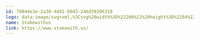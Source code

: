 ```yaml
---
id: 79044e3e-2a30-4d41-b0d3-246d39206318
logo: data:image/svg+xml,%3Csvg%20width%3D%22200%22%20height%3D%2284%22%20viewBox%3D%220%200%20200%2084%22%20fill%3D%22none%22%20xmlns%3D%22http%3A%2F%2Fwww.w3.org%2F2000%2Fsvg%22%3E%0A%3Cpath%20d%3D%22M109.061%2035.903C108.823%2036.1302%20108.704%2036.4062%20108.704%2036.7308C108.704%2037.077%20108.823%2037.3584%20109.061%2037.5748C109.3%2037.7912%20109.57%2037.8994%20109.873%2037.8994C110.166%2037.8994%20110.425%2037.7912%20110.653%2037.5748C110.891%2037.3476%20111.01%2037.0662%20111.01%2036.7308C111.01%2036.4062%20110.891%2036.1302%20110.653%2035.903C110.415%2035.665%20110.155%2035.5459%20109.873%2035.5459C109.57%2035.5459%20109.3%2035.665%20109.061%2035.903Z%22%20fill%3D%22%237A8AA0%22%2F%3E%0A%3Cpath%20d%3D%22M81.3886%2048.3404L78.4169%2044.4125V48.3404H76.1273V36.3295H78.4169V43.0816L81.3723%2039.3485H84.0841L80.3006%2043.8282L84.1815%2048.3404H81.3886Z%22%20fill%3D%22%237A8AA0%22%2F%3E%0A%3Cpath%20d%3D%22M63.9572%2046.3765V48.3404H62.7556C61.7489%2048.3404%2060.9748%2048.0969%2060.4335%2047.6101C59.903%2047.1231%2059.6379%2046.3115%2059.6379%2045.1754V41.28H58.3875V39.3485H59.6379V37.1248H61.9274V39.3485H63.941V41.28H61.9274V45.2079C61.9274%2045.6407%2062.014%2045.9436%2062.1872%2046.1168C62.3605%2046.2899%2062.6528%2046.3765%2063.0641%2046.3765H63.9572Z%22%20fill%3D%22%237A8AA0%22%2F%3E%0A%3Cpath%20d%3D%22M53.6925%2039.2349C54.7859%2039.2349%2055.6628%2039.5108%2056.3232%2040.0627C56.9835%2040.6145%2057.3949%2041.3503%2057.5573%2042.2701H55.4138C55.3272%2041.8373%2055.1323%2041.491%2054.8292%2041.2313C54.5261%2040.9716%2054.131%2040.8418%2053.6438%2040.8418C53.2541%2040.8418%2052.951%2040.9337%2052.7345%2041.1177C52.518%2041.3016%2052.4097%2041.5505%2052.4097%2041.8643C52.4097%2042.1132%2052.4963%2042.3133%2052.6695%2042.4648C52.8427%2042.6164%2053.0592%2042.7353%2053.3191%2042.8219C53.5789%2042.9085%2053.9524%2043.0112%2054.4395%2043.1303C55.1215%2043.2818%2055.6736%2043.4441%2056.0958%2043.6173C56.5288%2043.7796%2056.8969%2044.0446%2057.2001%2044.4125C57.5139%2044.7697%2057.671%2045.2566%2057.671%2045.8733C57.671%2046.6417%2057.3679%2047.2638%2056.7616%2047.7399C56.1662%2048.216%2055.3597%2048.4541%2054.3421%2048.4541C53.1729%2048.4541%2052.2365%2048.1944%2051.5328%2047.6749C50.8292%2047.1447%2050.4016%2046.3927%2050.25%2045.4189H52.4422C52.4963%2045.8625%2052.6912%2046.2142%2053.0268%2046.4738C53.3624%2046.7228%2053.8008%2046.8472%2054.3421%2046.8472C54.7318%2046.8472%2055.0295%2046.7552%2055.2352%2046.5713C55.4409%2046.3765%2055.5437%2046.1276%2055.5437%2045.8247C55.5437%2045.565%2055.4517%2045.354%2055.2677%2045.1916C55.0945%2045.0293%2054.8725%2044.9049%2054.6019%2044.8184C54.3421%2044.7318%2053.9686%2044.629%2053.4814%2044.51C52.8103%2044.3584%2052.2636%2044.207%2051.8414%2044.0555C51.43%2043.8932%2051.0727%2043.6389%2050.7696%2043.2926C50.4773%2042.9464%2050.3312%2042.4703%2050.3312%2041.8643C50.3312%2041.0852%2050.6289%2040.4522%2051.2243%2039.9653C51.8197%2039.4784%2052.6425%2039.2349%2053.6925%2039.2349Z%22%20fill%3D%22%237A8AA0%22%2F%3E%0A%3Cpath%20fill-rule%3D%22evenodd%22%20clip-rule%3D%22evenodd%22%20d%3D%22M70.8516%2039.7705C70.3103%2039.4134%2069.6608%2039.2349%2068.903%2039.2349C68.1452%2039.2349%2067.4632%2039.4188%2066.8569%2039.7867C66.2507%2040.1547%2065.7744%2040.6903%2065.428%2041.3936C65.0924%2042.0862%2064.9246%2042.903%2064.9246%2043.8445C64.9246%2044.7859%2065.0924%2045.6082%2065.428%2046.3115C65.7744%2047.004%2066.2507%2047.5344%2066.8569%2047.9022C67.4632%2048.2701%2068.1452%2048.4541%2068.903%2048.4541C69.6608%2048.4541%2070.3103%2048.2755%2070.8516%2047.9185C71.3928%2047.5505%2071.7772%2047.0636%2072.0045%2046.4577V48.3405H74.2779V39.3485H72.0045V41.2151C71.7772%2040.6091%2071.3928%2040.1276%2070.8516%2039.7705ZM67.8962%2041.9292C68.3292%2041.4639%2068.903%2041.2313%2069.6174%2041.2313C70.3103%2041.2313%2070.8787%2041.4694%2071.3225%2041.9455C71.7772%2042.4107%2072.0045%2043.0437%2072.0045%2043.8445C72.0045%2044.6343%2071.7772%2045.2674%2071.3225%2045.7435C70.8787%2046.2088%2070.3103%2046.4415%2069.6174%2046.4415C68.903%2046.4415%2068.3292%2046.2142%2067.8962%2045.7597C67.4632%2045.2945%2067.2466%2044.6561%2067.2466%2043.8445C67.2466%2043.033%2067.4632%2042.3946%2067.8962%2041.9292Z%22%20fill%3D%22%237A8AA0%22%2F%3E%0A%3Cpath%20fill-rule%3D%22evenodd%22%20clip-rule%3D%22evenodd%22%20d%3D%22M93.4466%2044.2827C93.5007%2043.9905%2093.5278%2043.7309%2093.5278%2043.5036C93.5278%2042.6812%2093.3437%2041.9509%2092.9756%2041.3125C92.6184%2040.6632%2092.1042%2040.1547%2091.433%2039.7867C90.7726%2039.4188%2089.9986%2039.2349%2089.1109%2039.2349C88.2341%2039.2349%2087.4546%2039.4188%2086.7726%2039.7867C86.0906%2040.1547%2085.5601%2040.6903%2085.1813%2041.3936C84.8023%2042.0862%2084.6129%2042.903%2084.6129%2043.8445C84.6129%2044.7859%2084.8023%2045.6029%2085.1813%2046.2954C85.5601%2046.9879%2086.0906%2047.5235%2086.7726%2047.9022C87.4546%2048.2701%2088.2341%2048.4541%2089.1109%2048.4541C89.8579%2048.4541%2090.5345%2048.3134%2091.1407%2048.0321C91.7578%2047.7507%2092.2612%2047.3612%2092.6509%2046.8635C93.0406%2046.3656%2093.295%2045.8031%2093.4141%2045.1754H90.9946C90.8972%2045.619%2090.6698%2045.9708%2090.3126%2046.2304C89.9661%2046.4901%2089.5278%2046.6199%2088.9972%2046.6199C88.4019%2046.6199%2087.9039%2046.4306%2087.5033%2046.0519C87.1028%2045.6731%2086.8862%2045.0834%2086.8539%2044.2827H93.4466ZM90.6373%2041.6046C91.0595%2041.9833%2091.2544%2042.5406%2091.222%2043.2764H86.8539C86.8971%2042.5406%2087.1299%2041.9833%2087.5521%2041.6046C87.9743%2041.2259%2088.4938%2041.0365%2089.1109%2041.0365C89.7172%2041.0365%2090.226%2041.2259%2090.6373%2041.6046Z%22%20fill%3D%22%237A8AA0%22%2F%3E%0A%3Cpath%20d%3D%22M107.805%2039.3485L105.385%2048.3404H102.852L100.92%2041.7994L98.9384%2048.3404H96.4053L94.002%2039.3485H96.2916L97.753%2046.2954L99.7503%2039.3485H102.17L104.183%2046.2954L105.661%2039.3485H107.805Z%22%20fill%3D%22%237A8AA0%22%2F%3E%0A%3Cpath%20d%3D%22M111.01%2048.3404V39.3485H108.72V48.3404H111.01Z%22%20fill%3D%22%237A8AA0%22%2F%3E%0A%3Cpath%20d%3D%22M117.662%2046.3765V48.3404H116.461C115.454%2048.3404%20114.68%2048.0969%20114.139%2047.6101C113.608%2047.1231%20113.343%2046.3115%20113.343%2045.1754V41.28H112.093V39.3485H113.343V37.1248H115.632V39.3485H117.646V41.28H115.632V45.2079C115.632%2045.6407%20115.719%2045.9436%20115.892%2046.1168C116.065%2046.2899%20116.358%2046.3765%20116.769%2046.3765H117.662Z%22%20fill%3D%22%237A8AA0%22%2F%3E%0A%3Cpath%20d%3D%22M126.927%2040.2412C126.31%2039.5595%20125.482%2039.2186%20124.443%2039.2186C123.728%2039.2186%20123.095%2039.3918%20122.543%2039.738C122.002%2040.0735%20121.612%2040.5442%20121.374%2041.1501V36.3295H119.084V48.3404H121.374V43.5685C121.374%2042.7787%20121.569%2042.1726%20121.958%2041.7507C122.348%2041.3287%20122.868%2041.1176%20123.517%2041.1176C124.156%2041.1176%20124.659%2041.3178%20125.028%2041.7182C125.396%2042.1078%20125.58%2042.6596%20125.58%2043.3737V48.3404H127.853V43.114C127.853%2041.8805%20127.544%2040.9229%20126.927%2040.2412Z%22%20fill%3D%22%237A8AA0%22%2F%3E%0A%3Cpath%20d%3D%22M128.846%2047.1718C128.846%2046.8472%20128.965%2046.5713%20129.204%2046.344C129.442%2046.1059%20129.712%2045.987%20130.016%2045.987C130.297%2045.987%20130.557%2046.1059%20130.795%2046.344C131.033%2046.5713%20131.152%2046.8472%20131.152%2047.1718C131.152%2047.5072%20131.033%2047.7885%20130.795%2048.0158C130.568%2048.2322%20130.308%2048.3404%20130.016%2048.3404C129.712%2048.3404%20129.442%2048.2322%20129.204%2048.0158C128.965%2047.7994%20128.846%2047.5181%20128.846%2047.1718Z%22%20fill%3D%22%237A8AA0%22%2F%3E%0A%3Cpath%20d%3D%22M140.814%2048.3404V39.3485H138.524V44.1203C138.524%2044.9103%20138.329%2045.5163%20137.94%2045.9382C137.55%2046.3602%20137.025%2046.5713%20136.364%2046.5713C135.737%2046.5713%20135.239%2046.3765%20134.871%2045.987C134.503%2045.5866%20134.318%2045.0293%20134.318%2044.3152V39.3485H132.045V44.5748C132.045%2045.7975%20132.354%2046.7497%20132.971%2047.4315C133.588%2048.1131%20134.416%2048.454%20135.455%2048.454C136.17%2048.454%20136.797%2048.2863%20137.339%2047.9508C137.891%2047.6046%20138.286%2047.1285%20138.524%2046.5225V48.3404H140.814Z%22%20fill%3D%22%237A8AA0%22%2F%3E%0A%3Cpath%20d%3D%22M145.772%2039.2349C146.865%2039.2349%20147.742%2039.5108%20148.402%2040.0627C149.063%2040.6145%20149.474%2041.3503%20149.636%2042.2701H147.493C147.406%2041.8373%20147.211%2041.491%20146.908%2041.2313C146.605%2040.9716%20146.21%2040.8418%20145.723%2040.8418C145.333%2040.8418%20145.03%2040.9337%20144.813%2041.1177C144.597%2041.3016%20144.489%2041.5505%20144.489%2041.8643C144.489%2042.1132%20144.575%2042.3133%20144.749%2042.4648C144.922%2042.6164%20145.138%2042.7353%20145.398%2042.8219C145.658%2042.9085%20146.031%2043.0112%20146.519%2043.1303C147.201%2043.2818%20147.753%2043.4441%20148.175%2043.6173C148.608%2043.7796%20148.976%2044.0446%20149.279%2044.4125C149.593%2044.7697%20149.75%2045.2566%20149.75%2045.8733C149.75%2046.6417%20149.447%2047.2638%20148.841%2047.7399C148.245%2048.216%20147.439%2048.4541%20146.421%2048.4541C145.252%2048.4541%20144.316%2048.1944%20143.612%2047.6749C142.908%2047.1447%20142.481%2046.3927%20142.329%2045.4189H144.521C144.575%2045.8625%20144.77%2046.2142%20145.106%2046.4738C145.441%2046.7228%20145.88%2046.8472%20146.421%2046.8472C146.811%2046.8472%20147.109%2046.7552%20147.314%2046.5713C147.52%2046.3765%20147.623%2046.1276%20147.623%2045.8247C147.623%2045.565%20147.531%2045.354%20147.347%2045.1916C147.174%2045.0293%20146.952%2044.9049%20146.681%2044.8184C146.421%2044.7318%20146.048%2044.629%20145.56%2044.51C144.889%2044.3584%20144.343%2044.207%20143.92%2044.0555C143.509%2043.8932%20143.152%2043.6389%20142.849%2043.2926C142.556%2042.9464%20142.41%2042.4703%20142.41%2041.8643C142.41%2041.0852%20142.708%2040.4522%20143.303%2039.9653C143.899%2039.4784%20144.722%2039.2349%20145.772%2039.2349Z%22%20fill%3D%22%237A8AA0%22%2F%3E%0A%3C%2Fsvg%3E%0A
name: Stakewithus
link: https://www.stakewith.us/
---
```

